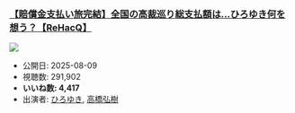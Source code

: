 ### [【賠償金支払い旅完結】全国の高裁巡り総支払額は…ひろゆき何を想う？【ReHacQ】](https://www.youtube.com/watch?v=3fxlZgkLdV8)
[![](https://img.youtube.com/vi/3fxlZgkLdV8/sddefault.jpg)](https://www.youtube.com/watch?v=3fxlZgkLdV8)
-   公開日: 2025-08-09
-   視聴数: 291,902
-   **いいね数: 4,417**
-   出演者: [ひろゆき](/rehacq_fan/people/ひろゆき "wikilink"), [高橋弘樹](/rehacq_fan/people/高橋弘樹 "wikilink")
